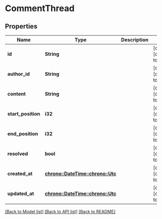# CommentThread

## Properties
Name | Type | Description | Notes
------------ | ------------- | ------------- | -------------
**id** | **String** |  | [optional] [default to None]
**author_id** | **String** |  | [optional] [default to None]
**content** | **String** |  | [optional] [default to None]
**start_position** | **i32** |  | [optional] [default to None]
**end_position** | **i32** |  | [optional] [default to None]
**resolved** | **bool** |  | [optional] [default to None]
**created_at** | [**chrono::DateTime::<chrono::Utc>**](DateTime.md) |  | [optional] [default to None]
**updated_at** | [**chrono::DateTime::<chrono::Utc>**](DateTime.md) |  | [optional] [default to None]

[[Back to Model list]](../README.md#documentation-for-models) [[Back to API list]](../README.md#documentation-for-api-endpoints) [[Back to README]](../README.md)


